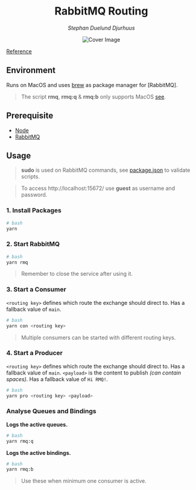 <h1 align="center">RabbitMQ Routing</h1>
<p align="center"><i>Stephan Duelund Djurhuus</i></p>

<p align="center">
    <img src="https://res.cloudinary.com/cuongbangoc/image/upload/v1440913221/rabbit-logo_dfefmx.jpg" alt="Cover Image"/>
</p>

[Reference](https://www.rabbitmq.com/tutorials/tutorial-four-javascript.html)


## Environment
Runs on MacOS and uses [brew]() as package manager for [RabbitMQ].
> The script **rmq**, **rmq:q** & **rmq:b** only supports MacOS [see](https://www.rabbitmq.com/cli.html).
## Prerequisite
* [Node](https://nodejs.org/en/)
* [RabbitMQ](https://www.rabbitmq.com/install-homebrew.html)

## Usage

> **sudo** is used on RabbitMQ commands, see [package.json](package.json) to validate scripts.

> To access http://localhost:15672/ use **guest** as username and password.

### 1. Install Packages

```bash
# bash
yarn
```

### 2. Start RabbitMQ

```bash
# bash
yarn rmq
```
> Remember to close the service after using it.
### 3. Start a Consumer

`<routing key>` defines which route the exchange should direct to. Has a fallback value of `main`.

```bash
# bash
yarn con <routing key>
```

> Multiple consumers can be started with different routing keys.

### 4. Start a Producer

`<routing key>` defines which route the exchange should direct to. Has a fallback value of `main`.
`<payload>` is the content to publish *(can contain spaces)*. Has a fallback value of `Hi RMQ!`.

```bash
# bash
yarn pro <routing key> <payload>
```

### Analyse Queues and Bindings

**Logs the active queues.**
```bash
# bash
yarn rmq:q
```

**Logs the active bindings.**
```bash
# bash
yarn rmq:b
```

> Use these when minimum one consumer is active.